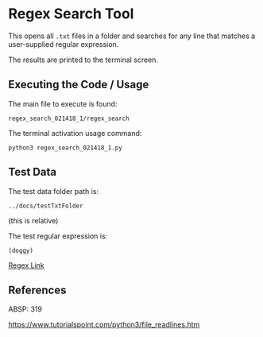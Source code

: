 # Regex Search Tool

This opens all `.txt` files in a folder and searches for any line that matches a user-supplied regular expression.

The results are printed to the terminal screen.

## Executing the Code / Usage

The main file to execute is found:

	regex_search_021418_1/regex_search

The terminal activation usage command:

	python3 regex_search_021418_1.py

## Test Data

The test data folder path is:

	../docs/testTxtFolder

(this is relative)

The test regular expression is:

	(doggy)

[Regex Link](https://regexr.com/3kruk)

## References

ABSP: 319

https://www.tutorialspoint.com/python3/file_readlines.htm